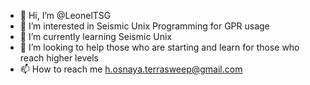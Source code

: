 - 👋 Hi, I’m @LeonelTSG
- 👀 I’m interested in Seismic Unix Programming for GPR usage
- 🌱 I’m currently learning Seismic Unix
- 💞️ I’m looking to help those who are starting and learn for those who reach higher levels
- 📫 How to reach me h.osnaya.terrasweep@gmail.com

<!---
LeonelTSG/LeonelTSG is a ✨ special ✨ repository because its `README.md` (this file) appears on your GitHub profile.
You can click the Preview link to take a look at your changes.
--->
